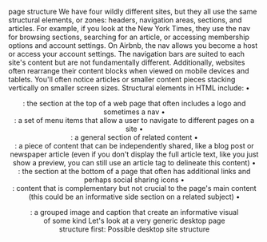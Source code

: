 page structure
We have four wildly different sites, but they all use the same structural elements, or zones: headers, navigation areas, sections, and articles.
For example, if you look at the New York Times, they use the nav for browsing sections, searching for an article, or accessing membership options and account settings. On Airbnb, the nav allows you become a host or access your account settings. The navigation bars are suited to each site's content but are not fundamentally different.
Additionally, websites often rearrange their content blocks when viewed on mobile devices and tablets. You'll often notice articles or smaller content pieces stacking vertically on smaller screen sizes.
Structural elements in HTML include:
•	<header>: the section at the top of a web page that often includes a logo and sometimes a nav
•	<nav>: a set of menu items that allow a user to navigate to different pages on a site
•	<section>: a general section of related content
•	<article>: a piece of content that can be independently shared, like a blog post or newspaper article (even if you don't display the full article text, like you just show a preview, you can still use an article tag to delineate this content)
•	<footer>: the section at the bottom of a page that often has additional links and perhaps social sharing icons
•	<aside>: content that is complementary but not crucial to the page's main content (this could be an informative side section on a related subject)
•	<figure>: a grouped image and caption that create an informative visual of some kind
Let's look at a very generic desktop page structure first:
 Possible desktop site structure
